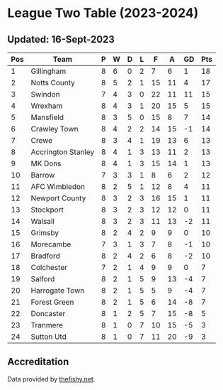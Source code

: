 # League Two Table (2023-2024)
## Updated: 16-Sept-2023

| Pos | Team | P | W | D | L | F | A | GD | Pts |
| --- | --- | --- | --- | --- | --- | --- | --- | --- | --- |
| 1 | Gillingham | 8 | 6 | 0 | 2 | 7 | 6 | 1 | 18 |
| 2 | Notts County | 8 | 5 | 2 | 1 | 15 | 11 | 4 | 17 |
| 3 | Swindon | 7 | 4 | 3 | 0 | 22 | 11 | 11 | 15 |
| 4 | Wrexham | 8 | 4 | 3 | 1 | 20 | 15 | 5 | 15 |
| 5 | Mansfield | 8 | 3 | 5 | 0 | 15 | 8 | 7 | 14 |
| 6 | Crawley Town | 8 | 4 | 2 | 2 | 14 | 15 | -1 | 14 |
| 7 | Crewe | 8 | 3 | 4 | 1 | 19 | 13 | 6 | 13 |
| 8 | Accrington Stanley | 8 | 4 | 1 | 3 | 13 | 11 | 2 | 13 |
| 9 | MK Dons | 8 | 4 | 1 | 3 | 15 | 14 | 1 | 13 |
| 10 | Barrow | 7 | 3 | 3 | 1 | 8 | 6 | 2 | 12 |
| 11 | AFC Wimbledon | 8 | 2 | 5 | 1 | 12 | 8 | 4 | 11 |
| 12 | Newport County | 8 | 3 | 2 | 3 | 16 | 15 | 1 | 11 |
| 13 | Stockport | 8 | 3 | 2 | 3 | 12 | 12 | 0 | 11 |
| 14 | Walsall | 8 | 3 | 2 | 3 | 11 | 13 | -2 | 11 |
| 15 | Grimsby | 8 | 2 | 4 | 2 | 9 | 9 | 0 | 10 |
| 16 | Morecambe | 7 | 3 | 1 | 3 | 7 | 8 | -1 | 10 |
| 17 | Bradford | 8 | 2 | 4 | 2 | 6 | 8 | -2 | 10 |
| 18 | Colchester | 7 | 2 | 1 | 4 | 9 | 9 | 0 | 7 |
| 19 | Salford | 8 | 2 | 1 | 5 | 9 | 13 | -4 | 7 |
| 20 | Harrogate Town | 8 | 2 | 1 | 5 | 5 | 9 | -4 | 7 |
| 21 | Forest Green | 8 | 2 | 1 | 5 | 6 | 14 | -8 | 7 |
| 22 | Doncaster | 8 | 1 | 2 | 5 | 7 | 15 | -8 | 5 |
| 23 | Tranmere | 8 | 1 | 0 | 7 | 10 | 15 | -5 | 3 |
| 24 | Sutton Utd | 8 | 1 | 0 | 7 | 11 | 20 | -9 | 3 |

## Accreditation 

Data provided by [thefishy.net](https://www.thefishy.net/).